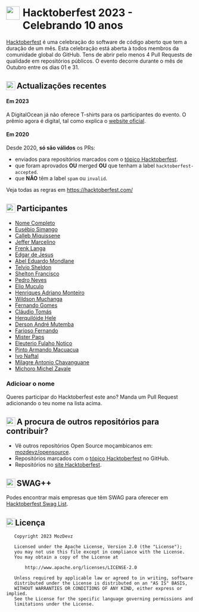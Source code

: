 

<h1> <img style="float: left; width: 36px; padding-right: 8px" src="assets/icon_10@2x.png"> Hacktoberfest 2023 - Celebrando 10 anos </h1>

[Hacktoberfest](https://hacktoberfest.com) é uma celebração do software de código aberto que tem a duração de um mês.
Esta celebração está aberta à todos membros da comunidade global do GitHub. Tens de abrir pelo menos 4 Pull Requests de qualidade em repositórios
públicos.
O evento decorre durante o mês de Outubro entre os dias 01 e 31.

<h2> <img style="float: left; width: 24px; padding-right: 4px" src="assets/icon_04@1x.png"> Actualizações recentes </h2>

#### Em 2023

A DigitalOcean já não oferece T-shirts para os participantes do evento. O prêmio agora é digital, tal como explica o [website oficial](https://hacktoberfest.com/about/#digital-rewards).

#### Em 2020

Desde 2020, **só são válidos** os PRs:
- enviados para repositórios marcados com o [tópico Hacktoberfest](https://github.com/topics/hacktoberfest).
- que foram aprovados **OU** merged **OU** que tenham a label `hacktoberfest-accepted`.
- que **NÃO** têm a label `spam` ou `invalid`.

Veja todas as regras em https://hacktoberfest.com/

<h2> <img style="float: left; width: 24px; padding-right: 4px" src="assets/icon_08@1x.png"> Participantes </h2>

- [Nome Completo](https://github.com/username)
- [Eusébio Simango](https://github.com/EusebioSimango)
- [Calleb Miquissene](https://github.com/callebdev)
- [Jeffer Marcelino](https://github.com/JefferMarcelino)
- [Frenk Langa](https://github.com/FrenkLanga)
- [Edgar de Jesus](https://github.com/EdgarJFA)
- [Abel Eduardo Mondlane](https://github.com/hc12r)
- [Telvio Sheldon](https://github.com/TelvioSheldon)
- [Shelton Francisco](https://github.com/SheltonFr)
- [Pedro Neves](https://github.com/Pedro-Ivo-Neves)
- [Elio Muculo](https://github.com/Elio-Muculo)
- [Henriques Adriano Monteiro](https://github.com/HenriquesMonteiro)
- [Wildson Muchanga](https://github.com/Wildsonnn)
- [Fernando Gomes](https://github.com/fernandogomesfg/)
- [Cláudio Tomás](https://github.com/claudi-tm)
- [Herquilóide Hele](https://github.com/herquiloidehele)
- [Derson André Mutemba](https://github.com/dersonmutemba)
- [Farioso Fernando](https://github.com/fariosofernando)
- [Mister Paps](https://github.com/themisterpaps)
- [Eleuterio Fulaho Notico](https://github.com/Eleuterio258)
- [Pinto Armando Macuacua](https://github.com/PintoMacuacua)
- [Ivo Naftal](https://github.com/naftalivo/)
- [Milagre Antonio Chavanguane](https://github.com/Milagre10)
- [Michoro Michel Zavale](https://github.com/Loren17web)

### Adicioar o nome

Queres participar do Hacktoberfest este ano? Manda um Pull Request adicionando o teu nome na lista acima.

<h2> <img style="float: left; width: 24px; padding-right: 4px" src="assets/icon_05@1x.png"> A procura de outros repositórios para contribuir? </h2>

- Vê outros repositórios Open Source moçambicanos em: [mozdevz/opensource](https://github.com/mozdevz/opensource).
- Repositórios marcados com o [tópico Hacktoberfest](https://github.com/topics/hacktoberfest) no GitHub.
- Repositórios no [site Hacktoberfest](https://hacktoberfest.com/#projects).

<h2> <img style="float: left; width: 24px; padding-right: 4px" src="assets/icon_07@1x.png"> SWAG++ </h2>

Podes encontrar mais empresas que têm SWAG para oferecer em [Hacktoberfest Swag List](https://hacktoberfestswaglist.com/list/).


<h2> <img style="float: left; width: 24px" src="assets/icon_03@1x.png"> Licença </h2>

       Copyright 2023 MozDevz

       Licensed under the Apache License, Version 2.0 (the "License");
       you may not use this file except in compliance with the License.
       You may obtain a copy of the License at

           http://www.apache.org/licenses/LICENSE-2.0

       Unless required by applicable law or agreed to in writing, software
       distributed under the License is distributed on an "AS IS" BASIS,
       WITHOUT WARRANTIES OR CONDITIONS OF ANY KIND, either express or implied.
       See the License for the specific language governing permissions and
       limitations under the License.
